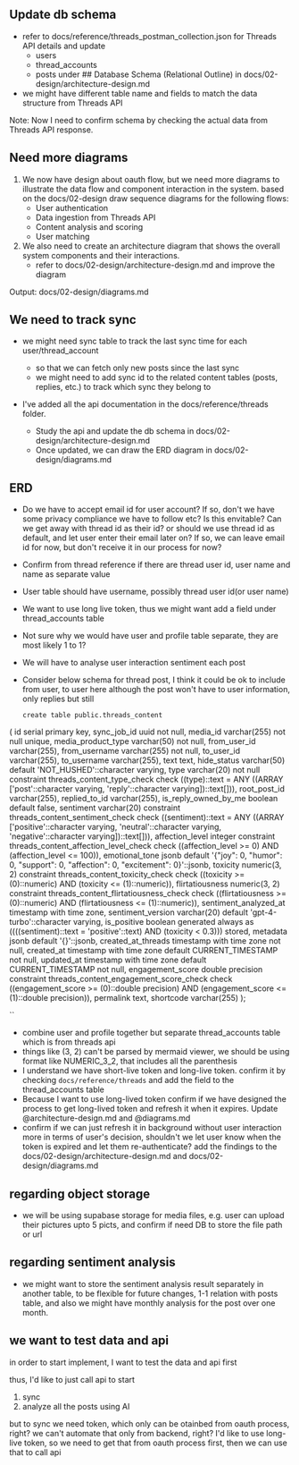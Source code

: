 ## Update db schema

- refer to docs/reference/threads_postman_collection.json for Threads API details and update 
  - users
  - thread_accounts
  - posts
 under ## Database Schema (Relational Outline) in docs/02-design/architecture-design.md
 - we might have different table name and fields to match the data structure from Threads API

Note: Now I need to confirm schema by checking the actual data from Threads API response.

## Need more diagrams
1. We now have design about oauth flow, but we need more diagrams to illustrate the data flow and component interaction in the system. based on the docs/02-design draw sequence diagrams for the following flows:
   - User authentication
   - Data ingestion from Threads API
   - Content analysis and scoring
   - User matching
2. We also need to create an architecture diagram that shows the overall system components and their interactions.
   - refer to docs/02-design/architecture-design.md and improve the diagram 

Output: docs/02-design/diagrams.md

## We need to track sync 
- we might need sync table to track the last sync time for each user/thread_account
  - so that we can fetch only new posts since the last sync
  - we might need to add sync id to the related content tables (posts, replies, etc.) to track which sync they belong to

- I've added all the api documentation in the docs/reference/threads folder.
  - Study the api and update the db schema in docs/02-design/architecture-design.md
  - Once updated, we can draw the ERD diagram in docs/02-design/diagrams.md

## ERD
- Do we have to accept email id for user account? If so, don't we have some privacy compliance we have to follow etc? Is this envitable? Can we get away with thread id as their id? or should we use thread id as default, and let user enter their email later on? If so, we can leave email id for now, but don't receive it in our process for now?
- Confirm from thread reference if there are thread user id, user name and name as separate value
- User table should have username, possibly thread user id(or user name)
- We want to use long live token, thus we might want add a field under thread_accounts table
- Not sure why we would have user and profile table separate, they are most likely 1 to 1?
- We will have to analyse user interaction sentiment each post
- Consider below schema for thread post, I think it could be ok to include from user, to user here although the post won't have to user information, only replies but still
  
  ```
  create table public.threads_content
(
    id                    serial
        primary key,
    sync_job_id           uuid                                               not null,
    media_id              varchar(255)                                       not null
        unique,
    media_product_type    varchar(50)                                        not null,
    from_user_id          varchar(255),
    from_username         varchar(255)                                       not null,
    to_user_id            varchar(255),
    to_username           varchar(255),
    text                  text,
    hide_status           varchar(50)              default 'NOT_HUSHED'::character varying,
    type                  varchar(20)                                        not null
        constraint threads_content_type_check
            check ((type)::text = ANY ((ARRAY ['post'::character varying, 'reply'::character varying])::text[])),
    root_post_id          varchar(255),
    replied_to_id         varchar(255),
    is_reply_owned_by_me  boolean                  default false,
    sentiment             varchar(20)
        constraint threads_content_sentiment_check
            check ((sentiment)::text = ANY
                   ((ARRAY ['positive'::character varying, 'neutral'::character varying, 'negative'::character varying])::text[])),
    affection_level       integer
        constraint threads_content_affection_level_check
            check ((affection_level >= 0) AND (affection_level <= 100)),
    emotional_tone        jsonb                    default '{"joy": 0, "humor": 0, "support": 0, "affection": 0, "excitement": 0}'::jsonb,
    toxicity              numeric(3, 2)
        constraint threads_content_toxicity_check
            check ((toxicity >= (0)::numeric) AND (toxicity <= (1)::numeric)),
    flirtatiousness       numeric(3, 2)
        constraint threads_content_flirtatiousness_check
            check ((flirtatiousness >= (0)::numeric) AND (flirtatiousness <= (1)::numeric)),
    sentiment_analyzed_at timestamp with time zone,
    sentiment_version     varchar(20)              default 'gpt-4-turbo'::character varying,
    is_positive           boolean generated always as ((((sentiment)::text = 'positive'::text) AND (toxicity < 0.3))) stored,
    metadata              jsonb                    default '{}'::jsonb,
    created_at_threads    timestamp with time zone                           not null,
    created_at            timestamp with time zone default CURRENT_TIMESTAMP not null,
    updated_at            timestamp with time zone default CURRENT_TIMESTAMP not null,
    engagement_score      double precision
        constraint threads_content_engagement_score_check
            check ((engagement_score >= (0)::double precision) AND (engagement_score <= (1)::double precision)),
    permalink             text,
    shortcode             varchar(255)
);

``

- combine user and profile together but separate thread_accounts table which is from threads api
- things like (3, 2) can't be parsed by mermaid viewer, we should be using format like NUMERIC_3_2, that includes all the parenthesis
- I understand we have short-live token and long-live token. confirm it by checking `docs/reference/threads` and add the field to the thread_accounts table
- Because I want to use long-lived token confirm if we have designed the process to get long-lived token and refresh it when it expires. Update @architecture-design.md and @diagrams.md
- confirm if we can just refresh it in background without user interaction more in terms of user's decision, shouldn't we let user know when the token is expired and let them re-authenticate? add the findings to the docs/02-design/architecture-design.md and docs/02-design/diagrams.md

## regarding object storage
- we will be using supabase storage for media files, e.g. user can upload their pictures upto 5 picts, and confirm if need DB to store the file path or url

## regarding sentiment analysis
- we might want to store the sentiment analysis result separately in another table, to be flexible for future changes, 1-1 relation with posts table, and also we might have monthly analysis for the post over one month.

## we want to test data and api
in order to start implement, I want to test the data and api first

thus, I'd like to just call api to start
1. sync
2. analyze all the posts using AI

but to sync we need token, which only can be otainbed from oauth process, right? we can't automate that only from backend, right?
I'd like to use long-live token, so we need to get that from oauth process first, then we can use that to call api